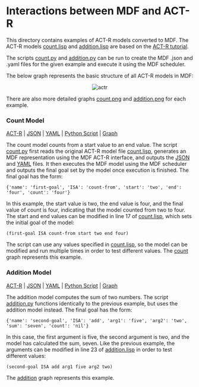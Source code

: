 # Interactions between MDF and ACT-R

This directory contains examples of ACT-R models converted to MDF. The ACT-R
models [count.lisp](count.lisp) and [addition.lisp](addition.lisp) are based on 
the [ACT-R tutorial](http://act-r.psy.cmu.edu/software/).

The scripts [count.py](count.py) and [addition.py](addition.py) can be run
to create the MDF .json and .yaml files for the given example and execute it
using the MDF scheduler.

The below graph represents the basic structure of all ACT-R models in MDF:
<p align="center"><img src="actr.png" alt="actr"/></p>

There are also more detailed graphs [count.png](count.png) and 
[addition.png](addition.png) for each example.

### Count Model

[ACT-R](count.lisp) | [JSON](count.json) | [YAML](count.yaml) | [Python Script](count.py) | [Graph](count.png)

The count model counts from a start value to an end value. The script 
[count.py](count.py) first reads the original ACT-R model file 
[count.lisp](count.lisp), generates an MDF representation using the MDF ACT-R interface, and outputs the [JSON](count.json) and [YAML](count.yaml) files. It then executes 
the MDF model using the MDF scheduler and outputs the final goal set by the 
model once execution is finished. The final goal has the form:

`{'name': 'first-goal', 'ISA': 'count-from', 'start': 'two', 'end': 'four', 'count': 'four'}`

In this example, the start value is two, the end value is four, and the final
value of count is four, indicating that the model counted from two to four. The
start and end values can be modified in line 17 of [count.lisp](count.lisp),
which sets the initial goal of the model:

`(first-goal ISA count-from start two end four)`

The script can use any values specified in [count.lisp](count.lisp), so the 
model can be modified and run multiple times in order to test different values. 
The [count](count.png) graph represents this example.

### Addition Model

[ACT-R](addition.lisp) | [JSON](addition.json) | [YAML](addition.yaml) | [Python Script](addition.py) | [Graph](addition.png)

The addition model computes the sum of two numbers. The script 
[addition.py](addition.py) functions identically to the previous example, but 
uses the addition model instead. The final goal has the form:

`{'name': 'second-goal', 'ISA': 'add', 'arg1': 'five', 'arg2': 'two', 'sum': 'seven', 'count': 'nil'}`

In this case, the first argument is five, the second argument is two, and the
model has calculated the sum, seven. Like the previous example, the arguments 
can be modified in line 23 of [addition.lisp](addition.lisp) in order to test
different values:

`(second-goal ISA add arg1 five arg2 two)`

The [addition](addition.png) graph represents this example.